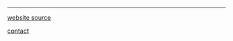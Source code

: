 ---

[website source](https://github.com/lappn99/nathanlapp.xyz)

[contact](mailto:me@nathanlapp.xyz)